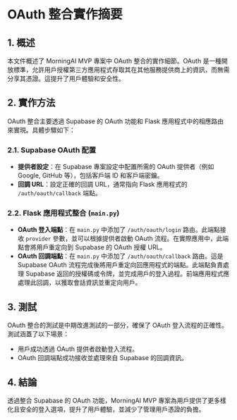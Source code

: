 # OAuth 整合實作摘要

## 1. 概述

本文件概述了 MorningAI MVP 專案中 OAuth 整合的實作細節。OAuth 是一種開放標準，允許用戶授權第三方應用程式存取其在其他服務提供商上的資訊，而無需分享其憑證。這提升了用戶體驗和安全性。

## 2. 實作方法

OAuth 整合主要透過 Supabase 的 OAuth 功能和 Flask 應用程式中的相應路由來實現。具體步驟如下：

### 2.1. Supabase OAuth 配置

*   **提供者設定**：在 Supabase 專案設定中配置所需的 OAuth 提供者（例如 Google, GitHub 等），包括客戶端 ID 和客戶端密鑰。
*   **回調 URL**：設定正確的回調 URL，通常指向 Flask 應用程式的 `/auth/oauth/callback` 端點。

### 2.2. Flask 應用程式整合 (`main.py`)

*   **OAuth 登入端點**：在 `main.py` 中添加了 `/auth/oauth/login` 路由。此端點接收 `provider` 參數，並可以根據提供者啟動 OAuth 流程。在實際應用中，此端點會將用戶重定向到 Supabase 的 OAuth 授權 URL。
*   **OAuth 回調端點**：在 `main.py` 中添加了 `/auth/oauth/callback` 路由。這是 Supabase OAuth 流程完成後將用戶重定向回應用程式的端點。此端點負責處理 Supabase 返回的授權碼或令牌，並完成用戶的登入過程。前端應用程式應處理此回調，以獲取會話資訊並重定向用戶。

## 3. 測試

OAuth 整合的測試是中期改進測試的一部分，確保了 OAuth 登入流程的正確性。測試涵蓋了以下場景：

*   用戶成功透過 OAuth 提供者啟動登入流程。
*   OAuth 回調端點成功接收並處理來自 Supabase 的回調資訊。

## 4. 結論

透過整合 Supabase 的 OAuth 功能，MorningAI MVP 專案為用戶提供了更多樣化且安全的登入選項，提升了用戶體驗，並減少了管理用戶憑證的負擔。

